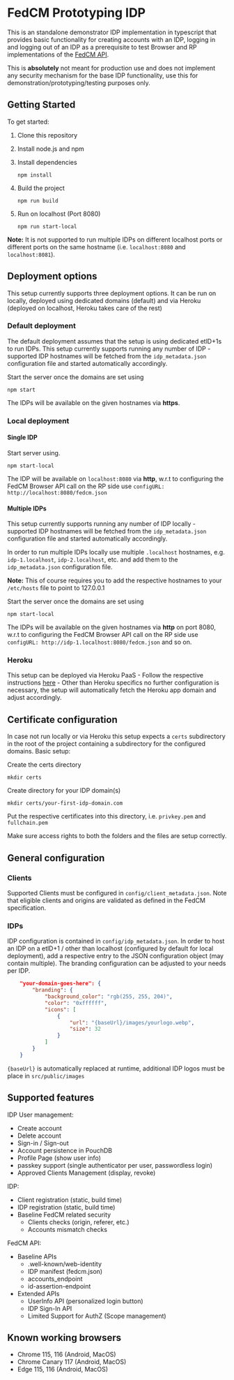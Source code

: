 # FedCM Prototyping IDP

This is an standalone demonstrator IDP implementation in typescript that provides basic functionality
for creating accounts with an IDP, logging in and logging out of an IDP as a prerequisite to test Browser and RP implementations of the [FedCM API](https://fedidcg.github.io/FedCM/).

This is **absolutely** not meant for production use and does not implement any security mechanism for the base IDP functionality, use this for demonstration/prototyping/testing purposes only.

## Getting Started

To get started:

1. Clone this repository
2. Install node.js and npm
3. Install dependencies

   ```shell
   npm install
   ```

4. Build the project

   ```shell
   npm run build
   ```

5. Run on localhost (Port 8080)

   ```shell
   npm run start-local
   ```

**Note:** It is not supported to run multiple IDPs on different localhost ports or different ports on the same hostname (i.e. `localhost:8080` and `localhost:8081`).

## Deployment options

This setup currently supports three deployment options. It can be run on locally, deployed using dedicated domains (default) and via Heroku (deployed on localhost, Heroku takes care of the rest)

### Default deployment

The default deployment assumes that the setup is using dedicated etlD+1s to run IDPs.
This setup currently supports running any number of IDP - supported IDP hostnames will be fetched from the `idp_metadata.json` configuration file and started automatically accordingly.

Start the server once the domains are set using

```shell
npm start
```

The IDPs will be available on the given hostnames via **https**.

### Local deployment

#### Single IDP

Start server using.

```shell
npm start-local
```

The IDP will be available on `localhost:8080` via **http**, w.r.t to configuring the FedCM Browser API call on the RP side use `configURL: http://localhost:8080/fedcm.json`

#### Multiple IDPs

This setup currently supports running any number of IDP locally - supported IDP hostnames will be fetched from the `idp_metadata.json` configuration file and started automatically accordingly.

In order to run multiple IDPs locally use multiple `.localhost` hostnames, e.g. `idp-1.localhost`, `idp-2.localhost`, etc. and add them to the `idp_metadata.json` configuration file.

**Note:** This of course requires you to add the respective hostnames to your `/etc/hosts` file to point to 127.0.0.1

Start the server once the domains are set using

```shell
npm start-local
```

The IDPs will be available on the given hostnames via **http** on port 8080, w.r.t to configuring the FedCM Browser API call on the RP side use `configURL: http://idp-1.localhost:8080/fedcm.json` and so on.

### Heroku

This setup can be deployed via Heroku PaaS - Follow the respective instructions [here](https://devcenter.heroku.com/articles/git) - Other than Heroku specifics no further configuration is necessary, the setup will automatically fetch the Heroku app domain and adjust accordingly.

## Certificate configuration

In case not run locally or via Heroku this setup expects a `certs` subdirectory in the root of the project containing a subdirectory for the configured domains. Basic setup:

Create the certs directory

```shell
mkdir certs
```

Create directory for your IDP domain(s)

```shell
mkdir certs/your-first-idp-domain.com
```

Put the respective certificates into this directory, i.e. `privkey.pem` and `fullchain.pem`

Make sure access rights to both the folders and the files are setup correctly.

## General configuration

### Clients

Supported Clients must be configured in `config/client_metadata.json`. Note that eligible clients and origins are validated as defined in the FedCM specification.

### IDPs

IDP configuration is contained in `config/idp_metadata.json`. In order to host an IDP on a etlD+1 / other than localhost (configured by default for local deployment), add a respective entry to the JSON configuration object (may contain multiple). The branding configuration can be adjusted to your needs per IDP.

```json
    "your-domain-goes-here": {
        "branding": {
            "background_color": "rgb(255, 255, 204)",
            "color": "0xffffff",
            "icons": [
                {
                    "url": "{baseUrl}/images/yourlogo.webp",
                    "size": 32
                }
            ]
        }
    }
```

`{baseUrl}` is automatically replaced at runtime, additional IDP logos must be place in `src/public/images`

## Supported features

IDP User management:

- Create account
- Delete account
- Sign-in / Sign-out
- Account persistence in PouchDB
- Profile Page (show user info)
- passkey support (single authenticator per user, passwordless login)
- Approved Clients Management (display, revoke)

IDP:

- Client registration (static, build time)
- IDP registration (static, build time)
- Baseline FedCM related security
  - Clients checks (origin, referer, etc.)
  - Accounts mismatch checks

FedCM API:

- Baseline APIs
  - .well-known/web-identity
  - IDP manifest (fedcm.json)
  - accounts_endpoint
  - id-assertion-endpoint
- Extended APIs
  - UserInfo API (personalized login button)
  - IDP Sign-In API
  - Limited Support for AuthZ (Scope management)

## Known working browsers

- Chrome 115, 116 (Android, MacOS)
- Chrome Canary 117 (Android, MacOS)
- Edge 115, 116 (Android, MacOS)
